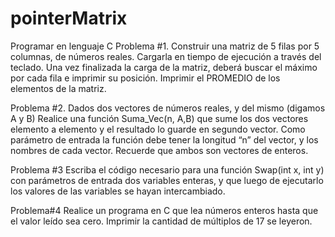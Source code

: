 # pointerMatrix
Programar en lenguaje C
Problema #1.
Construir una matriz de 5 filas por 5 columnas, de números reales. 
Cargarla en tiempo de ejecución a través del teclado. 
Una vez finalizada la carga de la matriz, deberá buscar el máximo por cada fila e imprimir su posición. 
Imprimir el PROMEDIO de los elementos de la matriz.

Problema #2.
Dados dos vectores de números reales, y del mismo (digamos A y B)
Realice una función Suma_Vec(n, A,B) que sume los dos vectores elemento a elemento y el resultado lo guarde en segundo vector. Como parámetro de entrada la función debe tener la longitud “n” del vector, y los nombres de cada vector. Recuerde que ambos son vectores de enteros.

Problema #3
	Escriba el código necesario para una función Swap(int x, int y) con parámetros de entrada dos variables enteras, y que luego de ejecutarlo los valores de las variables se hayan intercambiado.

Problema#4
Realice un programa en C que lea números enteros hasta que el valor leído sea cero. Imprimir la cantidad de múltiplos de 17 se leyeron.
